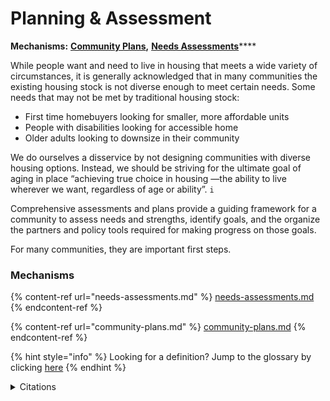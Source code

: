 # Planning & Assessment

**Mechanisms:** [**Community Plans**](community-plans.md)**,** [**Needs Assessments**](needs-assessments.md)****

While people want and need to live in housing that meets a wide variety of circumstances, it is generally acknowledged that in many communities the existing housing stock is not diverse enough to meet certain needs. Some needs that may not be met by traditional housing stock:

* First time homebuyers looking for smaller, more affordable units
* People with disabilities looking for accessible home
* Older adults looking to downsize in their community

We do ourselves a disservice by not designing communities with diverse housing options. Instead, we should be striving for the ultimate goal of aging in place “achieving true choice in housing —the ability to live wherever we want, regardless of age or ability”. `i`

Comprehensive assessments and plans provide a guiding framework for a community to assess needs and strengths, identify goals, and the organize the partners and policy tools required for making progress on those goals.

For many communities, they are important first steps.

### Mechanisms

{% content-ref url="needs-assessments.md" %}
[needs-assessments.md](needs-assessments.md)
{% endcontent-ref %}

{% content-ref url="community-plans.md" %}
[community-plans.md](community-plans.md)
{% endcontent-ref %}

{% hint style="info" %}
Looking for a definition? Jump to the glossary by clicking [here](../../glossary-1/glossary.md)
{% endhint %}

<details>

<summary>Citations</summary>

`i`_Jenni Chin Hansen and Andew Scharlach. Community Services in Henry Cisneros, Margaret Dyer-Chamberlain, Jane Hickie (Eds). (2012). Independent for Life: Homes and Neighborhoods for an Aging America. Austin: University of Texas Press_

</details>

